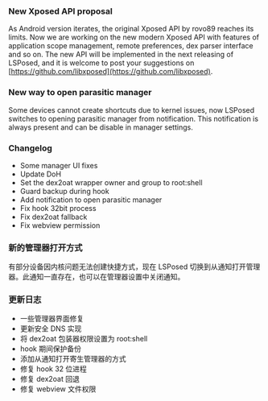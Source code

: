 ### New Xposed API proposal
As Android version iterates, the original Xposed API by rovo89 reaches its limits. Now we are working on the new modern Xposed API with features of application scope management, remote preferences, dex parser interface and so on.
The new API will be implemented in the next releasing of LSPosed, and it is welcome to post your suggestions on [https://github.com/libxposed](https://github.com/libxposed).

### New way to open parasitic manager
Some devices cannot create shortcuts due to kernel issues, now LSPosed switches to opening parasitic manager from notification. This notification is always present and can be disable in manager settings.

### Changelog
- Some manager UI fixes
- Update DoH
- Set the dex2oat wrapper owner and group to root:shell
- Guard backup during hook
- Add notification to open parasitic manager
- Fix hook 32bit process
- Fix dex2oat fallback
- Fix webview permission

### 新的管理器打开方式
有部分设备因内核问题无法创建快捷方式，现在 LSPosed 切换到从通知打开管理器。此通知一直存在，也可以在管理器设置中关闭通知。

### 更新日志
- 一些管理器界面修复
- 更新安全 DNS 实现
- 将 dex2oat 包装器权限设置为 root:shell
- hook 期间保护备份
- 添加从通知打开寄生管理器的方式
- 修复 hook 32 位进程
- 修复 dex2oat 回退
- 修复 webview 文件权限
